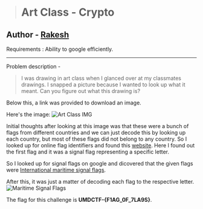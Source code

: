 > # Art Class - Crypto
Author - [Rakesh](http://github.com/Rakesh1772)
---
Requirements : Ability to google efficiently.

---
Problem description -

> I was drawing in art class when I glanced over at my classmates drawings. I snapped a picture because I wanted to look up what it meant. Can you figure out what this drawing is?

Below this, a link was provided to download an image.

Here's the image:
![Art Class IMG](https://i.imgur.com/u2hXiU9.png)

Initial thoughts after looking at this image was that these were a bunch of flags from different countries and we can just decode this by looking up each country, but most of these flags did not belong to any country. So I looked up for online flag identifiers and found this [website](http://www.flag-finder.com/). Here I found out the first flag and it was a signal flag representing a specific letter. 

So I looked up for signal flags on google and dicovered that the given flags were [International maritime signal flags](https://en.wikipedia.org/wiki/International_maritime_signal_flags). 

After this, it was just a matter of decoding each flag to the respective letter.
![Maritime Signal Flags](https://i.imgur.com/9yHUap7.jpg)


The flag for this challenge is **UMDCTF-{F1AG_0F_7LA9S}**.
